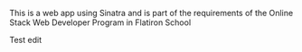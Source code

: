 This is a web app using Sinatra and is part of the requirements of the Online Stack Web Developer Program in Flatiron School

Test edit
